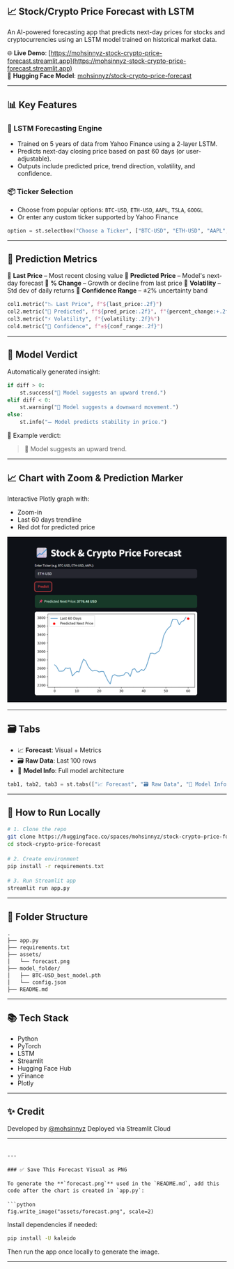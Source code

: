 
## 📈 Stock/Crypto Price Forecast with LSTM

An AI-powered forecasting app that predicts next-day prices for stocks and cryptocurrencies using an LSTM model trained on historical market data.

🌐 **Live Demo**: [https://mohsinnyz-stock-crypto-price-forecast.streamlit.app](https://mohsinnyz-stock-crypto-price-forecast.streamlit.app)  
🤗 **Hugging Face Model**: [mohsinnyz/stock-crypto-price-forecast](https://huggingface.co/mohsinnyz/stock-crypto-price-forecast)

---

## 📊 Key Features

### 🧠 LSTM Forecasting Engine
- Trained on 5 years of data from Yahoo Finance using a 2-layer LSTM.
- Predicts next-day closing price based on past 60 days (or user-adjustable).
- Outputs include predicted price, trend direction, volatility, and confidence.

### 📦 Ticker Selection
- Choose from popular options: `BTC-USD`, `ETH-USD`, `AAPL`, `TSLA`, `GOOGL`
- Or enter any custom ticker supported by Yahoo Finance

```python
option = st.selectbox("Choose a Ticker", ["BTC-USD", "ETH-USD", "AAPL", "GOOGL", "TSLA", "Custom"])
````

---

## 📐 Prediction Metrics

🔹 **Last Price** – Most recent closing value
🔹 **Predicted Price** – Model's next-day forecast
🔹 **% Change** – Growth or decline from last price
🔹 **Volatility** – Std dev of daily returns
🔹 **Confidence Range** – ±2% uncertainty band

```python
col1.metric("📉 Last Price", f"${last_price:.2f}")
col2.metric("📌 Predicted", f"${pred_price:.2f}", f"{percent_change:+.2f}%")
col3.metric("⚡ Volatility", f"{volatility:.2f}%")
col4.metric("🎯 Confidence", f"±${conf_range:.2f}")
```

---

## 🧾 Model Verdict

Automatically generated insight:

```python
if diff > 0:
    st.success("🔼 Model suggests an upward trend.")
elif diff < 0:
    st.warning("🔽 Model suggests a downward movement.")
else:
    st.info("➖ Model predicts stability in price.")
```

📌 Example verdict:

> 🔼 Model suggests an upward trend.

---

## 📈 Chart with Zoom & Prediction Marker

Interactive Plotly graph with:

* Zoom-in
* Last 60 days trendline
* Red dot for predicted price

![forecast](demo_screenshot/ui.png)

---

## 🗃️ Tabs

* 📈 **Forecast**: Visual + Metrics
* 🗃️ **Raw Data**: Last 100 rows
* 🧠 **Model Info**: Full model architecture

```python
tab1, tab2, tab3 = st.tabs(["📈 Forecast", "🗃️ Raw Data", "🧠 Model Info"])
```

---

## 🚀 How to Run Locally

```bash
# 1. Clone the repo
git clone https://huggingface.co/spaces/mohsinnyz/stock-crypto-price-forecast
cd stock-crypto-price-forecast

# 2. Create environment
pip install -r requirements.txt

# 3. Run Streamlit app
streamlit run app.py
```

---

## 📁 Folder Structure

```
.
├── app.py
├── requirements.txt
├── assets/
│   └── forecast.png
├── model_folder/
│   ├── BTC-USD_best_model.pth
│   └── config.json
├── README.md
```

---

## 📚 Tech Stack

* Python
* PyTorch
* LSTM
* Streamlit
* Hugging Face Hub
* yFinance
* Plotly

---

## ✨ Credit

Developed by [@mohsinnyz](https://huggingface.co/mohsinnyz)
Deployed via Streamlit Cloud

---

````

---

### ✅ Save This Forecast Visual as PNG

To generate the **`forecast.png`** used in the `README.md`, add this code after the chart is created in `app.py`:

```python
fig.write_image("assets/forecast.png", scale=2)
````

Install dependencies if needed:

```bash
pip install -U kaleido
```

Then run the app once locally to generate the image.

---

